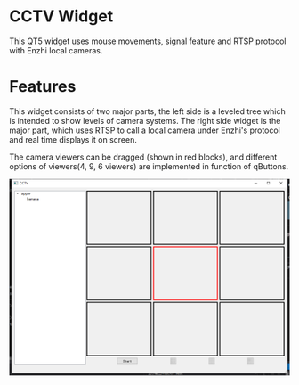 # CCTV Widget

This QT5 widget uses mouse movements, signal feature and RTSP protocol with Enzhi local cameras.


# Features

This widget consists of two major parts, the left side is a leveled tree which is intended to show levels of camera systems. The right side widget is the major part, which uses RTSP to call a local camera under Enzhi's protocol and real time displays it on screen. 

The camera viewers can be dragged (shown in red blocks), and different options of viewers(4, 9, 6 viewers) are implemented in function of qButtons.

![CCTV](CCTV.jpg)